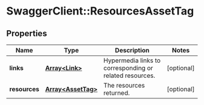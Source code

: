 # SwaggerClient::ResourcesAssetTag

## Properties
Name | Type | Description | Notes
------------ | ------------- | ------------- | -------------
**links** | [**Array&lt;Link&gt;**](Link.md) | Hypermedia links to corresponding or related resources. | [optional] 
**resources** | [**Array&lt;AssetTag&gt;**](AssetTag.md) | The resources returned. | [optional] 


